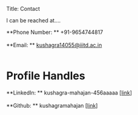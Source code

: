 Title: Contact

I can be reached at....

**Phone Number: ** +91-9654744817<br><br>
**Email: ** <a href="mailto:kushagra14055@iiitd.ac.in">kushagra14055@iiitd.ac.in</a>
<br><br>

# Profile Handles #

**LinkedIn: ** kushagra-mahajan-456aaaaa [<a href="https://linkedin.com/in/kushagra-mahajan-456aaaaa">link</a>]<br><br>
**Github: ** kushagramahajan [<a href="https://github.com/kushagramahajan">link</a>]
